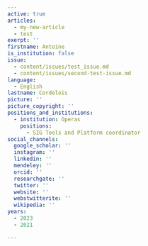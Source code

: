 ```yaml
---
active: true
articles:
  - my-new-article
  - test
exerpt: ''
firstname: Antoine
is_institution: false
issue:
  - content/issues/test_issue.md
  - content/issues/second-test-issue.md
language:
  - English
lastname: Cordelois
picture: ''
picture_copyright: ''
positions_and_institutions:
  - institution: Operas
    positions:
      - SIG Tools and Platform coordinator
social_channels:
  google_scholar: ''
  instagram: ''
  linkedin: ''
  mendeley: ''
  orcid: ''
  researchgate: ''
  twitter: ''
  website: ''
  webstwitterite: ''
  wikipedia: ''
years:
  - 2023
  - 2021

---
```

